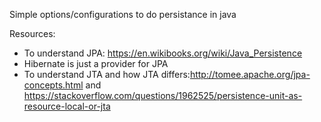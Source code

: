 Simple options/configurations to do persistance in java

Resources:
  * To understand JPA: https://en.wikibooks.org/wiki/Java_Persistence
  * Hibernate is just a provider for JPA
  * To understand JTA and how JTA differs:http://tomee.apache.org/jpa-concepts.html and https://stackoverflow.com/questions/1962525/persistence-unit-as-resource-local-or-jta
